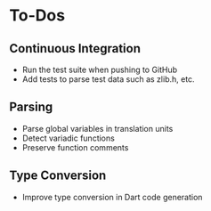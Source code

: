 # To-Dos

## Continuous Integration

- Run the test suite when pushing to GitHub
- Add tests to parse test data such as zlib.h, etc.

## Parsing

- Parse global variables in translation units
- Detect variadic functions
- Preserve function comments

## Type Conversion

- Improve type conversion in Dart code generation
